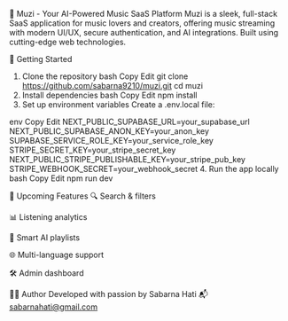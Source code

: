 🎵 Muzi - Your AI-Powered Music SaaS Platform
Muzi is a sleek, full-stack SaaS application for music lovers and creators, offering music streaming with modern UI/UX, secure authentication, and AI integrations. Built using cutting-edge web technologies.

🚀 Getting Started
1. Clone the repository
bash
Copy
Edit
git clone https://github.com/sabarna9210/muzi.git
cd muzi
2. Install dependencies
bash
Copy
Edit
npm install
3. Set up environment variables
Create a .env.local file:

env
Copy
Edit
NEXT_PUBLIC_SUPABASE_URL=your_supabase_url
NEXT_PUBLIC_SUPABASE_ANON_KEY=your_anon_key
SUPABASE_SERVICE_ROLE_KEY=your_service_role_key
STRIPE_SECRET_KEY=your_stripe_secret_key
NEXT_PUBLIC_STRIPE_PUBLISHABLE_KEY=your_stripe_pub_key
STRIPE_WEBHOOK_SECRET=your_webhook_secret
4. Run the app locally
bash
Copy
Edit
npm run dev

🧪 Upcoming Features
🔍 Search & filters

📊 Listening analytics

🧠 Smart AI playlists

🌐 Multi-language support

🛠 Admin dashboard

👨‍💻 Author
Developed with passion by Sabarna Hati
📬 sabarnahati@gmail.com